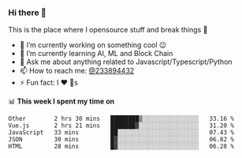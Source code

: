 ### Hi there 👋

<!--
**a233894432/a233894432** is a ✨ _special_ ✨ repository because its `README.md` (this file) appears on your GitHub profile.

Here are some ideas to get you started:

- 🔭 I’m currently working on ...
- 🌱 I’m currently learning ...
- 👯 I’m looking to collaborate on ...
- 🤔 I’m looking for help with ...
- 💬 Ask me about ...
- 📫 How to reach me: ...
- 😄 Pronouns: ...
- ⚡ Fun fact: ...
-->
 
 
This is the place where I opensource stuff and break things :rofl:

- 🔭 I’m currently working on something cool :wink:
- 🌱 I’m currently learning AI, ML and Block Chain
- 💬 Ask me about anything related to Javascript/Typescript/Python
- 📫 How to reach me: [@233894432](https://twitter.com/233894432)
- ⚡ Fun fact: I :heart: :dog:s

📊 **This week I spent my time on**
<!--START_SECTION:waka-->
```text
Other        2 hrs 30 mins   ████████▒░░░░░░░░░░░░░░░░   33.16 % 
Vue.js       2 hrs 21 mins   ███████▓░░░░░░░░░░░░░░░░░   31.20 % 
JavaScript   33 mins         ██░░░░░░░░░░░░░░░░░░░░░░░   07.43 % 
JSON         30 mins         █▓░░░░░░░░░░░░░░░░░░░░░░░   06.82 % 
HTML         28 mins         █▓░░░░░░░░░░░░░░░░░░░░░░░   06.28 % 
```
<!--END_SECTION:waka-->
